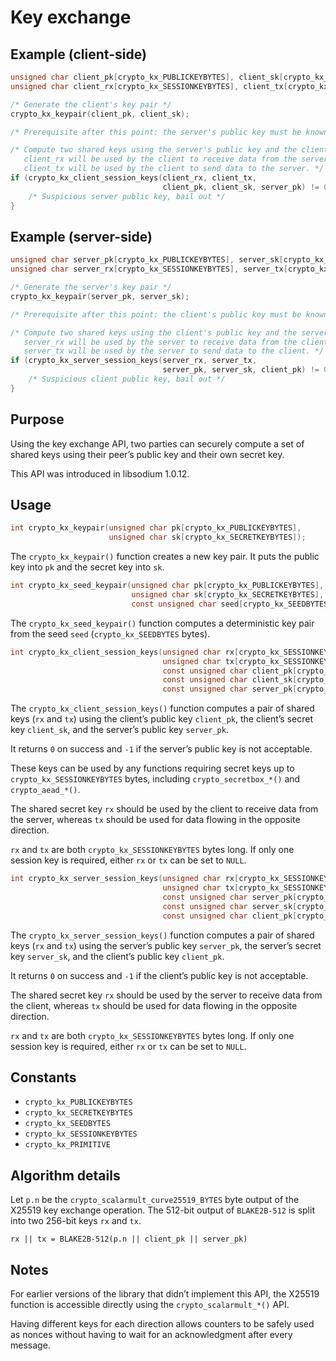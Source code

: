 # Key exchange

## Example (client-side)

``` c
unsigned char client_pk[crypto_kx_PUBLICKEYBYTES], client_sk[crypto_kx_SECRETKEYBYTES];
unsigned char client_rx[crypto_kx_SESSIONKEYBYTES], client_tx[crypto_kx_SESSIONKEYBYTES];

/* Generate the client's key pair */
crypto_kx_keypair(client_pk, client_sk);

/* Prerequisite after this point: the server's public key must be known by the client */

/* Compute two shared keys using the server's public key and the client's secret key.
   client_rx will be used by the client to receive data from the server,
   client_tx will be used by the client to send data to the server. */
if (crypto_kx_client_session_keys(client_rx, client_tx,
                                  client_pk, client_sk, server_pk) != 0) {
    /* Suspicious server public key, bail out */
}
```

## Example (server-side)

``` c
unsigned char server_pk[crypto_kx_PUBLICKEYBYTES], server_sk[crypto_kx_SECRETKEYBYTES];
unsigned char server_rx[crypto_kx_SESSIONKEYBYTES], server_tx[crypto_kx_SESSIONKEYBYTES];

/* Generate the server's key pair */
crypto_kx_keypair(server_pk, server_sk);

/* Prerequisite after this point: the client's public key must be known by the server */

/* Compute two shared keys using the client's public key and the server's secret key.
   server_rx will be used by the server to receive data from the client,
   server_tx will be used by the server to send data to the client. */
if (crypto_kx_server_session_keys(server_rx, server_tx,
                                  server_pk, server_sk, client_pk) != 0) {
    /* Suspicious client public key, bail out */
}
```

## Purpose

Using the key exchange API, two parties can securely compute a set of shared keys using their peer’s public key and their own secret key.

This API was introduced in libsodium 1.0.12.

## Usage

``` c
int crypto_kx_keypair(unsigned char pk[crypto_kx_PUBLICKEYBYTES],
                      unsigned char sk[crypto_kx_SECRETKEYBYTES]);
```

The `crypto_kx_keypair()` function creates a new key pair. It puts the public key into `pk` and the secret key into `sk`.

``` c
int crypto_kx_seed_keypair(unsigned char pk[crypto_kx_PUBLICKEYBYTES],
                           unsigned char sk[crypto_kx_SECRETKEYBYTES],
                           const unsigned char seed[crypto_kx_SEEDBYTES]);
```

The `crypto_kx_seed_keypair()` function computes a deterministic key pair from the seed `seed` (`crypto_kx_SEEDBYTES` bytes).

``` c
int crypto_kx_client_session_keys(unsigned char rx[crypto_kx_SESSIONKEYBYTES],
                                  unsigned char tx[crypto_kx_SESSIONKEYBYTES],
                                  const unsigned char client_pk[crypto_kx_PUBLICKEYBYTES],
                                  const unsigned char client_sk[crypto_kx_SECRETKEYBYTES],
                                  const unsigned char server_pk[crypto_kx_PUBLICKEYBYTES]);
```

The `crypto_kx_client_session_keys()` function computes a pair of shared keys (`rx` and `tx`) using the client’s public key `client_pk`, the client’s secret key `client_sk`, and the server’s public key `server_pk`.

It returns `0` on success and `-1` if the server’s public key is not acceptable.

These keys can be used by any functions requiring secret keys up to `crypto_kx_SESSIONKEYBYTES` bytes, including `crypto_secretbox_*()` and `crypto_aead_*()`.

The shared secret key `rx` should be used by the client to receive data from the server, whereas `tx` should be used for data flowing in the opposite direction.

`rx` and `tx` are both `crypto_kx_SESSIONKEYBYTES` bytes long. If only one session key is required, either `rx` or `tx` can be set to `NULL`.

``` c
int crypto_kx_server_session_keys(unsigned char rx[crypto_kx_SESSIONKEYBYTES],
                                  unsigned char tx[crypto_kx_SESSIONKEYBYTES],
                                  const unsigned char server_pk[crypto_kx_PUBLICKEYBYTES],
                                  const unsigned char server_sk[crypto_kx_SECRETKEYBYTES],
                                  const unsigned char client_pk[crypto_kx_PUBLICKEYBYTES]);
```

The `crypto_kx_server_session_keys()` function computes a pair of shared keys (`rx` and `tx`) using the server’s public key `server_pk`, the server’s secret key `server_sk`, and the client’s public key `client_pk`.

It returns `0` on success and `-1` if the client’s public key is not acceptable.

The shared secret key `rx` should be used by the server to receive data from the client, whereas `tx` should be used for data flowing in the opposite direction.

`rx` and `tx` are both `crypto_kx_SESSIONKEYBYTES` bytes long. If only one session key is required, either `rx` or `tx` can be set to `NULL`.

## Constants

  - `crypto_kx_PUBLICKEYBYTES`
  - `crypto_kx_SECRETKEYBYTES`
  - `crypto_kx_SEEDBYTES`
  - `crypto_kx_SESSIONKEYBYTES`
  - `crypto_kx_PRIMITIVE`

## Algorithm details

Let `p.n` be the `crypto_scalarmult_curve25519_BYTES` byte output of the X25519 key exchange operation. The 512-bit output of `BLAKE2B-512` is split into two 256-bit keys `rx` and `tx`.

`rx || tx = BLAKE2B-512(p.n || client_pk || server_pk)`

## Notes

For earlier versions of the library that didn’t implement this API, the X25519 function is accessible directly using the `crypto_scalarmult_*()` API.

Having different keys for each direction allows counters to be safely used as nonces without having to wait for an acknowledgment after every message.
